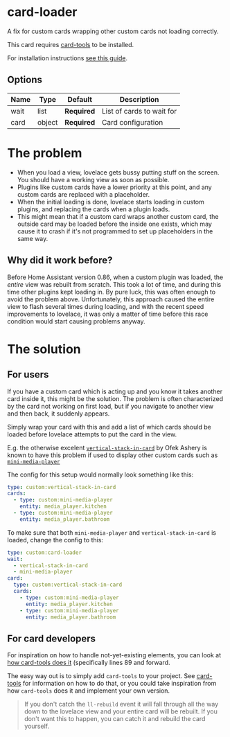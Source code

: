 # card-loader

A fix for custom cards wrapping other custom cards not loading correctly.

This card requires [card-tools](https://github.com/thomasloven/lovelace-card-tools) to be installed.

For installation instructions [see this guide](https://github.com/thomasloven/hass-config/wiki/Lovelace-Plugins).

## Options
| Name | Type | Default | Description
| ---- | ---- | ------- | -----------
| wait | list | **Required** | List of cards to wait for
| card | object | **Required** | Card configuration

# The problem
- When you load a view, lovelace gets bussy putting stuff on the screen. You should have a working view as soon as possible.
- Plugins like custom cards have a lower priority at this point, and any custom cards are replaced with a placeholder.
- When the initial loading is done, lovelace starts loading in custom plugins, and replacing the cards when a plugin loads.
- This might mean that if a custom card wraps another custom card, the outside card may be loaded before the inside one exists, which may cause it to crash if it's not programmed to set up placeholders in the same way.

## Why did it work before?
Before Home Assistant version 0.86, when a custom plugin was loaded, the *entire* view was rebuilt from scratch. This took a lot of time, and during this time other plugins kept loading in. By pure luck, this was often enough to avoid the problem above.
Unfortunately, this approach caused the entire view to flash several times during loading, and with the recent speed improvements to lovelace, it was only a matter of time before this race condition would start causing problems anyway.

# The solution
## For users
If you have a custom card which is acting up and you know it takes another card inside it, this might be the solution.
The problem is often characterized by the card not working on first load, but if you navigate to another view and then back, it suddenly appears.

Simply wrap your card with this and add a list of which cards should be loaded before lovelace attempts to put the card in the view.

E.g. the otherwise excelent [`vertical-stack-in-card`](https://github.com/custom-cards/vertical-stack-in-card) by Ofek Ashery is known to have this problem if used to display other custom cards such as [`mini-media-player`](https://github.com/kalkih/mini-media-player)

The config for this setup would normally look something like this:

``` yaml
type: custom:vertical-stack-in-card
cards:
  - type: custom:mini-media-player
    entity: media_player.kitchen
  - type: custom:mini-media-player
    entity: media_player.bathroom
```

To make sure that both `mini-media-player` and `vertical-stack-in-card` is loaded, change the config to this:

```yaml
type: custom:card-loader
wait:
  - vertical-stack-in-card
  - mini-media-player
card:
  type: custom:vertical-stack-in-card
  cards:
    - type: custom:mini-media-player
      entity: media_player.kitchen
    - type: custom:mini-media-player
      entity: media_player.bathroom
```

## For card developers

For inspiration on how to handle not-yet-existing elements, you can look at [how card-tools does it](https://github.com/kalkih/mini-media-player) (specifically lines 89 and forward.

The easy way out is to simply add `card-tools` to your project. See [card-tools](https://github.com/thomasloven/lovelace-card-tools) for information on how to do that, or you could take inspiration from how `card-tools` does it and implement your own version.

> If you don't catch the `ll-rebuild` event it will fall through all the way down to the lovelace view and your entire card will be rebuilt. If you don't want this to happen, you can catch it and rebuild the card yourself.
